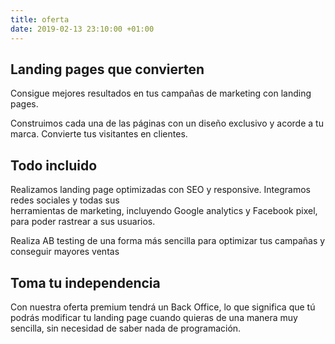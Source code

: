 ```yaml
---
title: oferta
date: 2019-02-13 23:10:00 +01:00
---
```


## Landing pages que convierten

Consigue mejores resultados en tus campañas de marketing con landing pages. 

Construimos cada una de las páginas con un diseño exclusivo y acorde a tu marca. Convierte tus visitantes en clientes.

## Todo incluido

Realizamos landing page optimizadas con SEO y responsive. Integramos redes sociales y todas sus \
herramientas de marketing, incluyendo Google analytics y Facebook pixel, para poder rastrear a sus usuarios.

Realiza AB testing de una forma más sencilla para optimizar tus campañas y conseguir mayores ventas

## Toma tu independencia

Con nuestra oferta premium tendrá un Back Office, lo que significa que tú podrás modificar tu landing page  cuando quieras de una manera muy sencilla, sin necesidad de saber nada de programación.
